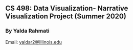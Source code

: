## CS 498: Data Visualization- Narrative Visualization Project (Summer 2020)

### By Yalda Rahmati

Email: yaldar2@Illinois.edu

